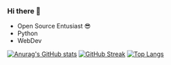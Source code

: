 ### Hi there 👋

- Open Source Entusiast 😎
- Python
- WebDev

[![Anurag's GitHub stats](https://github-readme-stats.vercel.app/api?username=tabishnaqvi1311&show_icons=true&theme=github_dark)](https://github.com/anuraghazra/github-readme-stats)
[![GitHub Streak](https://streak-stats.demolab.com/?user=tabishnaqvi1311&theme=github-dark-blue)](https://git.io/streak-stats)
[![Top Langs](https://github-readme-stats.vercel.app/api/top-langs/?username=tabishnaqvi1311&layout=compact)](https://github.com/anuraghazra/github-readme-stats)
